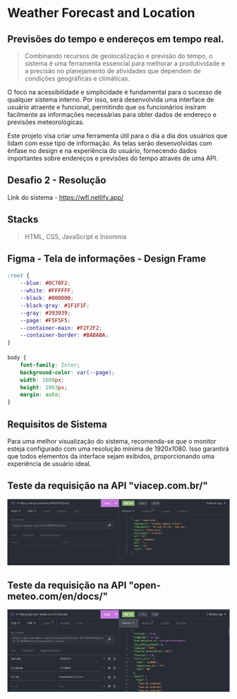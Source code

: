 # Weather Forecast and Location

## Previsões do tempo e endereços em tempo real.

> Combinando recursos de geolocalização e previsão do tempo, o sistema é uma ferramenta essencial para melhorar a produtividade e a precisão no planejamento de atividades que dependem de condições geográficas e climáticas.

O foco na acessibilidade e simplicidade é fundamental para o sucesso de qualquer sistema interno. Por isso, será desenvolvida uma interface de usuário atraente e funcional, permitindo que os funcionários insiram facilmente as informações necessárias para obter dados de endereço e previsões meteorológicas.

Este projeto visa criar uma ferramenta útil para o dia a dia dos usuários que lidam com esse tipo de informação. As telas serão desenvolvidas com ênfase no design e na experiência do usuário, fornecendo dados importantes sobre endereços e previsões do tempo através de uma API.

## Desafio 2 - Resolução
Link do sistema - https://wfl.netlify.app/

## Stacks
> HTML, CSS, JavaScript e Insomnia

## Figma - Tela de informações - Design Frame
```css
:root {
    --blue: #0C70F2;
    --white: #FFFFFF;
    --black: #000000;
    --black-gray: #1F1F1F;
    --gray: #393939;
    --page: #F5F5F5;
    --container-main: #F2F2F2;
    --container-border: #BABABA;
}

body {
    font-family: Inter;
    background-color: var(--page);
    width: 1608px;
    height: 2983px;
    margin: auto;
}
```

## Requisitos de Sistema
Para uma melhor visualização do sistema, recomenda-se que o monitor esteja configurado com uma resolução mínima de 1920x1080. Isso garantirá que todos elementos da interface sejam exibidos, proporcionando uma experiência de usuário ideal.

## Teste da requisição na API "viacep.com.br/" 
![](./img/apiCEP.png)

## Teste da requisição na API "open-meteo.com/en/docs/"
![](./img/apiPrevisao.png)